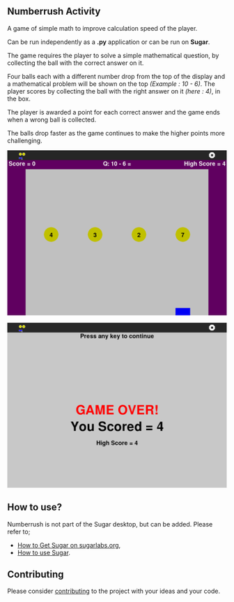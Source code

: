 ## Numberrush Activity ##

A game of simple math to improve calculation speed of the player.

Can be run independently as a **.py** application or can be run on **Sugar**.

The game requires the player to solve a simple mathematical question, by collecting the ball with the correct answer on it.

Four balls each with a different number drop from the top of the display and a mathematical problem will be shown on the top *(Example : 10 - 6)*. The player scores by collecting the ball with the right answer on it *(here : 4)*, in the box.

The player is awarded a point for each correct answer and the game ends when a wrong ball is collected.

The balls drop faster as the game continues to make the higher points more challenging.

![ss2](https://github.com/Gr33nMayhem/NumberRush/blob/master/screenshots/ss2.png)

![ss1](https://github.com/Gr33nMayhem/NumberRush/blob/master/screenshots/ss1.png)

How to use?
-----------

Numberrush is not part of the Sugar desktop, but can be added. Please refer to;

* [How to Get Sugar on sugarlabs.org](https://sugarlabs.org/),
* [How to use Sugar](https://help.sugarlabs.org/).

Contributing
------------

Please consider [contributing](https://github.com/sugarlabs/sugar-docs/blob/master/src/contributing.md) to the project with your ideas and your code.
